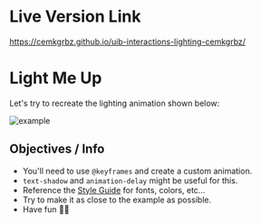 # Live Version Link

https://cemkgrbz.github.io/uib-interactions-lighting-cemkgrbz/

# Light Me Up

Let's try to recreate the lighting animation shown below:

![example](img/mockup.gif)

## Objectives / Info

- You'll need to use `@keyframes` and create a custom animation.
- `text-shadow` and `animation-delay` might be useful for this.
- Reference the [Style Guide](style-guide.md) for fonts, colors, etc...
- Try to make it as close to the example as possible.
- Have fun 🐱‍🚀
